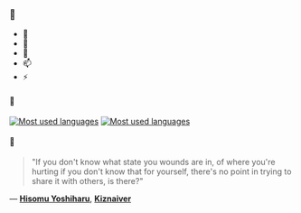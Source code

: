 ### 👋

- 🔭
- 🌱
- 💬
- 📫
- ⚡

#### 🧏

[![Most used languages](https://github-readme-stats-aynah.vercel.app/api/top-langs/?username=aynh&theme=solarized-dark&langs_count=6&layout=compact&hide_title=true)](https://github.com/anuraghazra/github-readme-stats#gh-dark-mode-only)
[![Most used languages](https://github-readme-stats-aynah.vercel.app/api/top-langs/?username=aynh&theme=solarized-light&langs_count=6&layout=compact&hide_title=true)](https://github.com/anuraghazra/github-readme-stats#gh-light-mode-only)

#### 💬

> "If you don't know what state you wounds are in, of where you're hurting if you don't know that for yourself, there's no point in trying to share it with others, is there?"

&mdash; [**Hisomu Yoshiharu**](https://myanimelist.net/character.php?q=Hisomu%20Yoshiharu&cat=character), [**Kiznaiver**](https://myanimelist.net/search/all?q=Kiznaiver&cat=all)

